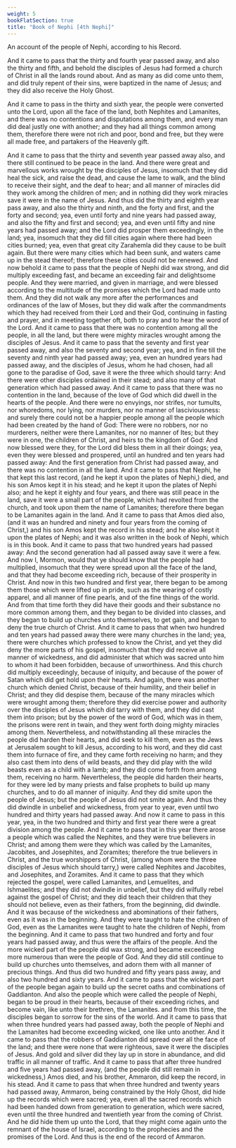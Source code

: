 ```yaml
---
weight: 5
bookFlatSection: true
title: "Book of Nephi [4th Nephi]"
---
```


An account of the people of Nephi, according to his Record.

And it came to pass that the thirty and fourth year passed away, and also the thirty and fifth, and behold the disciples of Jesus had formed a church of Christ in all the lands round about. And as many as did come unto them, and did truly repent of their sins, were baptized in the name of Jesus; and they did also receive the Holy Ghost. 

And it came to pass in the thirty and sixth year, the people were converted unto the Lord, upon all the face of the land, both Nephites and Lamanites, and there was no contentions and disputations among them, and every man did deal justly one with another; and they had all things common among them, therefore there were not rich and poor, bond and free, but they were all made free, and partakers of the Heavenly gift. 

And it came to pass that the thirty and seventh year passed away also, and there still continued to be peace in the land. And there were great and marvellous works wrought by the disciples of Jesus, insomuch that they did heal the sick, and raise the dead, and cause the lame to walk, and the blind to receive their sight, and the deaf to hear; and all manner of miracles did they work among the children of men; and in nothing did they work miracles save it were in the name of Jesus. And thus did the thirty and eighth year pass away, and also the thirty and ninth, and the forty and first, and the forty and second; yea, even until forty and nine years had passed away, and also the fifty and first and second; yea, and even until fifty and nine years had passed away; and the Lord did  prosper them exceedingly, in the land; yea, insomuch that they did fill cities again where there had been cities burned; yea, even that great city Zarahemla did they cause to be built again. But there were many cities which had been sunk, and waters came up in the stead thereof; therefore these cities could not be renewed. And now behold it came to pass that the people of Nephi did wax strong, and did multiply exceeding fast, and became an exceeding fair and delightsome people. And they were married, and given in marriage, and were blessed according to the multitude of the promises which the Lord had made unto them. And they did not walk any more after the performances and ordinances of the law of Moses, but they did walk after the commandments which they had received from their Lord and their God, continuing in fasting and prayer, and in meeting together oft, both to pray and to hear the word of the Lord. And it came to pass that there was no contention among all the people, in all the land, but there were mighty miracles wrought among the disciples of Jesus. And it came to pass that the seventy and first year passed away, and also the seventy and second year; yea, and in fine till the seventy and ninth year had passed away; yea, even an hundred years had passed away, and the disciples of Jesus, whom he had chosen, had all gone to the paradise of God, save it were the three which should tarry: And there were other disciples ordained in their stead; and also many of that generation which had passed away. And it came to pass that there was no contention in the land, because of the love of God which did dwell in the hearts of the people. And there were no envyings, nor strifes, nor tumults, nor whoredoms, nor lying, nor murders, nor no manner of lasciviousness: and surely there could not be a happier people among all the people which had been created by the hand of God: There were no robbers, nor no murderers, neither were there Lamanites, nor no manner of Ites; but they were in one, the children of Christ, and heirs to the kingdom of God: And now blessed were they, for the Lord did bless them in all their doings; yea, even they were blessed and prospered, until an hundred and ten years had passed away: And the first generation from Christ had passed away, and there was no contention in all the land. And it came to pass that Nephi, he that kept this last record, (and he kept it upon the plates of Nephi,) died, and his son  Amos kept it in his stead; and he kept it upon the plates of Nephi also; and he kept it eighty and four years, and there was still peace in the land, save it were a small part of the people, which had revolted from the church, and took upon them the name of Lamanites; therefore there began to be Lamanites again in the land. And it came to pass that Amos died also, (and it was an hundred and ninety and four years from the coming of Christ,) and his son Amos kept the record in his stead; and he also kept it upon the plates of Nephi; and it was also written in the book of Nephi, which is in this book. And it came to pass that two hundred years had passed away: And the second generation had all passed away save it were a few. And now I, Mormon, would that ye should know that the people had multiplied, insomuch that they were spread upon all the face of the land, and that they had become exceeding rich, because of their prosperity in Christ. And now in this two hundred and first year, there began to be among them those which were lifted up in pride, such as the wearing of costly apparel, and all manner of fine pearls, and of the fine things of the world. And from that time forth they did have their goods and their substance no more common among them, and they began to be divided into classes, and they began to build up churches unto themselves, to get gain, and began to deny the true church of Christ. And it came to pass that when two hundred and ten years had passed away there were many churches in the land; yea, there were churches which professed to know the Christ, and yet they did deny the more parts of his gospel, insomuch that they did receive all manner of wickedness, and did administer that which was sacred unto him to whom it had been forbidden, because of unworthiness. And this church did multiply exceedingly, because of iniquity, and because of the power of Satan which did get hold upon their hearts. And again, there was another church which denied Christ, because of their humility, and their belief in Christ; and they did despise them, because of the many miracles which were wrought among them; therefore they did exercise power and authority over the disciples of Jesus which did tarry with them, and they did cast them into prison; but by the power of the word of God, which was in them, the prisons were rent in twain, and they went forth doing mighty miracles among them. Nevertheless, and notwithstanding  all these miracles the people did harden their hearts, and did seek to kill them, even as the Jews at Jerusalem sought to kill Jesus, according to his word, and they did cast them into furnace of fire, and they came forth receiving no harm; and they also cast them into dens of wild beasts, and they did play with the wild beasts even as a child with a lamb; and they did come forth from among them, receiving no harm. Nevertheless, the people did harden their hearts, for they were led by many priests and false prophets to build up many churches, and to do all manner of iniquity. And they did smite upon the people of Jesus; but the people of Jesus did not smite again. And thus they did dwindle in unbelief and wickedness, from year to year, even until two hundred and thirty years had passed away. And now it came to pass in this year, yea, in the two hundred and thirty and first year there were a great division among the people. And it came to pass that in this year there arose a people which was called the Nephites, and they were true believers in Christ; and among them were they which was called by the Lamanites, Jacobites, and Josephites, and Zoramites; therefore the true believers in Christ, and the true worshippers of Christ, (among whom were the three disciples of Jesus which should tarry,) were called Nephites and Jacobites, and Josephites, and Zoramites. And it came to pass that they which rejected the gospel, were called Lamanites, and Lemuelites, and Ishmaelites; and they did not dwindle in unbelief, but they did wilfully rebel against the gospel of Christ; and they did teach their children that they should not believe, even as their fathers, from the beginning, did dwindle. And it was because of the wickedness and abominations of their fathers, even as it was in the beginning. And they were taught to hate the children of God, even as the Lamanites were taught to hate the children of Nephi, from the beginning. And it came to pass that two hundred and forty and four years had passed away, and thus were the affairs of the people. And the more wicked part of the people did wax strong, and became exceeding more numerous than were the people of God. And they did still continue to build up churches unto themselves, and adorn them with all manner of precious things. And thus did two hundred and fifty years pass away, and also two hundred and sixty years. And it came to pass that the wicked part of the people began again to build up the secret oaths and combinations of Gaddianton. And also the  people which were called the people of Nephi, began to be proud in their hearts, because of their exceeding riches, and become vain, like unto their brethren, the Lamanites. and from this time, the disciples began to sorrow for the sins of the world. And it came to pass that when three hundred years had passed away, both the people of Nephi and the Lamanites had become exceeding wicked, one like unto another. And it came to pass that the robbers of Gaddianton did spread over all the face of the land; and there were none that were righteous, save it were the disciples of Jesus. And gold and silver did they lay up in store in abundance, and did traffic in all manner of traffic. And it came to pass that after three hundred and five years had passed away, (and the people did still remain in wickedness,) Amos died, and his brother, Ammaron, did keep the record, in his stead. And it came to pass that when three hundred and twenty years had passed away, Ammaron, being constrained by the Holy Ghost, did hide up the records which were sacred; yea, even all the sacred records which had been handed down from generation to generation, which were sacred, even until the three hundred and twentieth year from the coming of Christ. And he did hide them up unto the Lord, that they might come again unto the remnant of the house of Israel, according to the prophecies and the promises of the Lord. And thus is the end of the record of Ammaron.